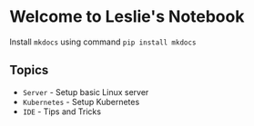 # Welcome to Leslie's Notebook

Install `mkdocs` using command `pip install mkdocs`

## Topics

* `Server` - Setup basic Linux server
* `Kubernetes` - Setup Kubernetes
* `IDE` - Tips and Tricks